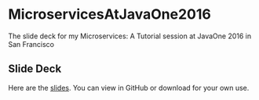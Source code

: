# MicroservicesAtJavaOne2016
The slide deck for my Microservices: A Tutorial session at JavaOne 2016 in San Francisco

## Slide Deck

Here are the [slides](MicroservicesTutorial-JavaOne2016.pdf). You can view in GitHub or download for your own use.




